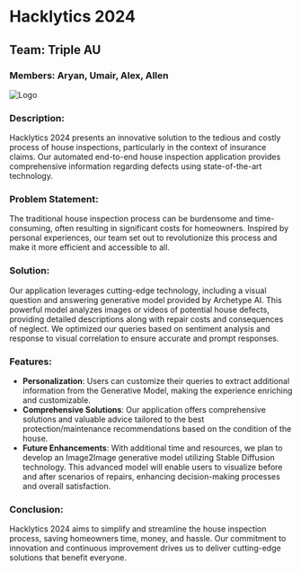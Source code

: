 # Hacklytics 2024

## Team: Triple AU

### Members: Aryan, Umair, Alex, Allen

![Logo](/Users/rolex/damagedetective/damagedetective/src/logo.png)

### Description:

Hacklytics 2024 presents an innovative solution to the tedious and costly process of house inspections, particularly in the context of insurance claims. Our automated end-to-end house inspection application provides comprehensive information regarding defects using state-of-the-art technology.

### Problem Statement:

The traditional house inspection process can be burdensome and time-consuming, often resulting in significant costs for homeowners. Inspired by personal experiences, our team set out to revolutionize this process and make it more efficient and accessible to all.

### Solution:

Our application leverages cutting-edge technology, including a visual question and answering generative model provided by Archetype AI. This powerful model analyzes images or videos of potential house defects, providing detailed descriptions along with repair costs and consequences of neglect. We optimized our queries based on sentiment analysis and response to visual correlation to ensure accurate and prompt responses.

### Features:

- **Personalization**: Users can customize their queries to extract additional information from the Generative Model, making the experience enriching and customizable.
- **Comprehensive Solutions**: Our application offers comprehensive solutions and valuable advice tailored to the best protection/maintenance recommendations based on the condition of the house.
- **Future Enhancements**: With additional time and resources, we plan to develop an Image2Image generative model utilizing Stable Diffusion technology. This advanced model will enable users to visualize before and after scenarios of repairs, enhancing decision-making processes and overall satisfaction.

### Conclusion:

Hacklytics 2024 aims to simplify and streamline the house inspection process, saving homeowners time, money, and hassle. Our commitment to innovation and continuous improvement drives us to deliver cutting-edge solutions that benefit everyone.
